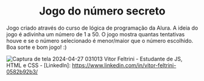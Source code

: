 <h1 align="center"> Jogo do número secreto </h1>
Jogo criado através do curso de lógica de programação da Alura.
A ideia do jogo é adivinha um número de 1 a 50. O jogo mostra quantas tentativas houve e se o número selecionado é menor/maior que o número escolhido.
Boa sorte e bom jogo! :)

![Captura de tela 2024-04-27 031013](https://github.com/VitorFeltrini/secret-number/assets/170122111/f25cf434-a3da-4849-a1da-d350d818ed8c) 
Vitor Feltrini - Estudante de JS, HTML e CSS - [LinkedIn]: https://www.linkedin.com/in/vitor-feltrini-0582b92b3/
